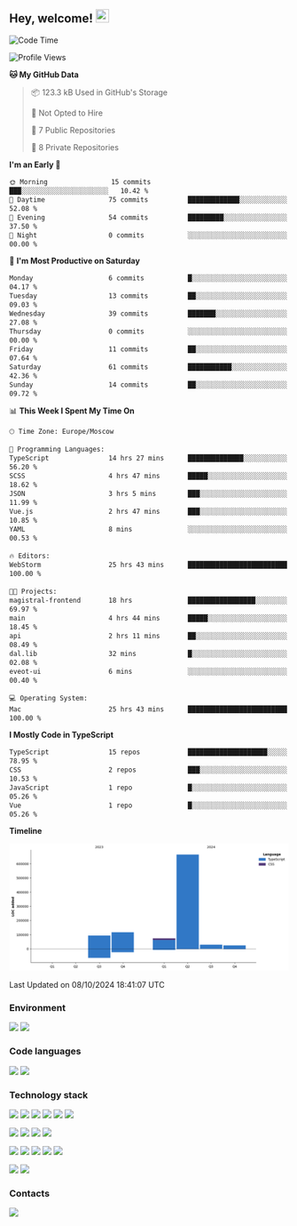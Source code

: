 ## Hey, welcome!   <img src="https://github.com/blackcater/blackcater/raw/main/images/Hi.gif" height="24" width="24"/></h1>

<!--START_SECTION:waka-->
![Code Time](http://img.shields.io/badge/Code%20Time-346%20hrs%2058%20mins-blue)

![Profile Views](http://img.shields.io/badge/Profile%20Views-0-blue)

**🐱 My GitHub Data** 

> 📦 123.3 kB Used in GitHub's Storage 
 > 
> 🚫 Not Opted to Hire
 > 
> 📜 7 Public Repositories 
 > 
> 🔑 8 Private Repositories 
 > 
**I'm an Early 🐤** 

```text
🌞 Morning                15 commits          ███░░░░░░░░░░░░░░░░░░░░░░   10.42 % 
🌆 Daytime                75 commits          █████████████░░░░░░░░░░░░   52.08 % 
🌃 Evening                54 commits          █████████░░░░░░░░░░░░░░░░   37.50 % 
🌙 Night                  0 commits           ░░░░░░░░░░░░░░░░░░░░░░░░░   00.00 % 
```
📅 **I'm Most Productive on Saturday** 

```text
Monday                   6 commits           █░░░░░░░░░░░░░░░░░░░░░░░░   04.17 % 
Tuesday                  13 commits          ██░░░░░░░░░░░░░░░░░░░░░░░   09.03 % 
Wednesday                39 commits          ███████░░░░░░░░░░░░░░░░░░   27.08 % 
Thursday                 0 commits           ░░░░░░░░░░░░░░░░░░░░░░░░░   00.00 % 
Friday                   11 commits          ██░░░░░░░░░░░░░░░░░░░░░░░   07.64 % 
Saturday                 61 commits          ███████████░░░░░░░░░░░░░░   42.36 % 
Sunday                   14 commits          ██░░░░░░░░░░░░░░░░░░░░░░░   09.72 % 
```


📊 **This Week I Spent My Time On** 

```text
🕑︎ Time Zone: Europe/Moscow

💬 Programming Languages: 
TypeScript               14 hrs 27 mins      ██████████████░░░░░░░░░░░   56.20 % 
SCSS                     4 hrs 47 mins       █████░░░░░░░░░░░░░░░░░░░░   18.62 % 
JSON                     3 hrs 5 mins        ███░░░░░░░░░░░░░░░░░░░░░░   11.99 % 
Vue.js                   2 hrs 47 mins       ███░░░░░░░░░░░░░░░░░░░░░░   10.85 % 
YAML                     8 mins              ░░░░░░░░░░░░░░░░░░░░░░░░░   00.53 % 

🔥 Editors: 
WebStorm                 25 hrs 43 mins      █████████████████████████   100.00 % 

🐱‍💻 Projects: 
magistral-frontend       18 hrs              █████████████████░░░░░░░░   69.97 % 
main                     4 hrs 44 mins       █████░░░░░░░░░░░░░░░░░░░░   18.45 % 
api                      2 hrs 11 mins       ██░░░░░░░░░░░░░░░░░░░░░░░   08.49 % 
dal.lib                  32 mins             █░░░░░░░░░░░░░░░░░░░░░░░░   02.08 % 
eveot-ui                 6 mins              ░░░░░░░░░░░░░░░░░░░░░░░░░   00.40 % 

💻 Operating System: 
Mac                      25 hrs 43 mins      █████████████████████████   100.00 % 
```

**I Mostly Code in TypeScript** 

```text
TypeScript               15 repos            ████████████████████░░░░░   78.95 % 
CSS                      2 repos             ███░░░░░░░░░░░░░░░░░░░░░░   10.53 % 
JavaScript               1 repo              █░░░░░░░░░░░░░░░░░░░░░░░░   05.26 % 
Vue                      1 repo              █░░░░░░░░░░░░░░░░░░░░░░░░   05.26 % 
```



**Timeline**

![Lines of Code chart](https://raw.githubusercontent.com/IntarialN/IntarialN/main/assets/bar_graph.png)


 Last Updated on 08/10/2024 18:41:07 UTC
<!--END_SECTION:waka-->

### Environment

![](https://img.shields.io/badge/IDE_WebStorm-informational?style=flat&logo=WebStorm&logoColor=white&color=0E1117)
![](https://img.shields.io/badge/OS_macOS-informational?style=flat&logo=macos&logoColor=white&color=0E1117)

### Code languages

![](https://img.shields.io/badge/TypeScript-informational?style=flat&logo=TypeScript&logoColor=white&color=0E1117)
![](https://img.shields.io/badge/JavaScript-informational?style=flat&logo=JavaScript&logoColor=white&color=0E1117)

### Technology stack

![](https://img.shields.io/badge/React-informational?style=flat&logo=React&logoColor=white&color=0E1117)
![](https://img.shields.io/badge/React_Native-informational?style=flat&logo=React&logoColor=white&color=0E1117)
![](https://img.shields.io/badge/Electron-informational?style=flat&logo=Electron&logoColor=white&color=0E1117)
![](https://img.shields.io/badge/Vite-informational?style=flat&logo=Vite&logoColor=white&color=0E1117)
![](https://img.shields.io/badge/Mobx-informational?style=flat&logo=MobX&logoColor=white&color=0E1117)
![](https://img.shields.io/badge/Redux-informational?style=flat&logo=Redux&logoColor=white&color=0E1117)

![](https://img.shields.io/badge/Node.js-informational?style=flat&logo=Node.js&logoColor=white&color=0E1117)
![](https://img.shields.io/badge/Nest.js-informational?style=flat&logo=Node.js&logoColor=white&color=0E1117)
![](https://img.shields.io/badge/TypeORM-informational?style=flat&logo=Node.js&logoColor=white&color=0E1117)
![](https://img.shields.io/badge/Express-informational?style=flat&logo=Express&logoColor=white&color=0E1117)

![](https://img.shields.io/badge/PostgreSQL-informational?style=flat&logo=PostgreSQL&logoColor=white&color=0E1117)
![](https://img.shields.io/badge/MongoDB-informational?style=flat&logo=MongoDB&logoColor=white&color=0E1117)
![](https://img.shields.io/badge/MySQL-informational?style=flat&logo=MySQL&logoColor=white&color=0E1117)
![](https://img.shields.io/badge/Redis-informational?style=flat&logo=Redis&logoColor=white&color=0E1117)
![](https://img.shields.io/badge/Docker-informational?style=flat&logo=docker&logoColor=white&color=0E1117)

![](https://img.shields.io/badge/GitHub-informational?style=flat&logo=github&logoColor=white&color=0E1117)
![](https://img.shields.io/badge/GitLab-informational?style=flat&logo=gitlab&logoColor=white&color=0E1117)

### Contacts

[![](https://img.shields.io/badge/Intarial-informational?style=flat&logo=Telegram&logoColor=white&color=0E1117)](https://t.me/intarial)
